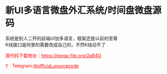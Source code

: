 # 新UI多语言微盘外汇系统/时间盘微盘源码

系统是别人二开的前端UI加多语言，框架还是以前的至尊<br>K线接口是阿里的需要改成自己的，不然K线动不了<br>


<p style="color: red;">源代码下载地址：<a href="https://mega-file.org/2aR4O" style="color: red;">https://mega-file.org/2aR4O</a></p><p style="color: red;"><img src="https://cdn-icons-png.flaticon.com/512/2111/2111646.png" alt="Telegram Icon" style="width: 16px; vertical-align: middle; margin-right: 5px;">Telegram:<a href="https://t.me/official_sourcecode" style="color: red;">@official_sourcecode</a></p>